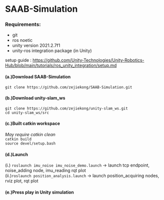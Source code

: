 # SAAB-Simulation

### Requirements: <br>
* git
* ros noetic
* unity version 2021.2.7f1
* unity-ros integration package (in Unity) <br>

setup guide : https://github.com/Unity-Technologies/Unity-Robotics-Hub/blob/main/tutorials/ros_unity_integration/setup.md

#### (a.)Download SAAB-Simulation <br>
```git clone https://github.com/zejiekong/SAAB-Simulation.git``` <br>

#### (b.)Download unity-slam_ws  <br>
```git clone https://github.com/zejiekong/unity-slam_ws.git```<br> 
```cd unity-slam_ws/src``` <br>

#### (c.)Built catkin workspace <br>
_May require catkin clean_ <br>
```catkin build``` <br>
```source devel/setup.bash``` <br>

#### (d.)Launch  <br>
(i.) ``` roslaunch imu_noise imu_noise_demo.launch ``` -> launch tcp endpoint, noise_adding node, imu_reading rqt plot <br>
(ii.)``` roslaunch position_analysis.launch ``` -> launch position_acquiring nodes, rviz plot, rqt plot <br>

#### (e.)Press play in Unity simulation
